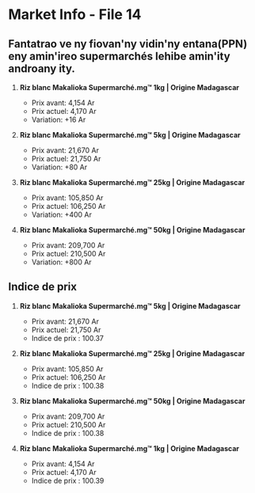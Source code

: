 # Market Info - File 14

## Fantatrao ve ny fiovan'ny vidin'ny entana(PPN) eny amin'ireo supermarchés lehibe amin'ity androany ity.

1. **Riz blanc Makalioka Supermarché.mg™ 1kg | Origine Madagascar**
   - Prix avant: 4,154 Ar
   - Prix actuel: 4,170 Ar
   - Variation: +16 Ar

2. **Riz blanc Makalioka Supermarché.mg™ 5kg | Origine Madagascar**
   - Prix avant: 21,670 Ar
   - Prix actuel: 21,750 Ar
   - Variation: +80 Ar

3. **Riz blanc Makalioka Supermarché.mg™ 25kg | Origine Madagascar**
   - Prix avant: 105,850 Ar
   - Prix actuel: 106,250 Ar
   - Variation: +400 Ar

4. **Riz blanc Makalioka Supermarché.mg™ 50kg | Origine Madagascar**
   - Prix avant: 209,700 Ar
   - Prix actuel: 210,500 Ar
   - Variation: +800 Ar



## Indice de prix

1. **Riz blanc Makalioka Supermarché.mg™ 5kg | Origine Madagascar**
   - Prix avant: 21,670 Ar
   - Prix actuel: 21,750 Ar
   - Indice de prix : 100.37

2. **Riz blanc Makalioka Supermarché.mg™ 25kg | Origine Madagascar**
   - Prix avant: 105,850 Ar
   - Prix actuel: 106,250 Ar
   - Indice de prix : 100.38

3. **Riz blanc Makalioka Supermarché.mg™ 50kg | Origine Madagascar**
   - Prix avant: 209,700 Ar
   - Prix actuel: 210,500 Ar
   - Indice de prix : 100.38

4. **Riz blanc Makalioka Supermarché.mg™ 1kg | Origine Madagascar**
   - Prix avant: 4,154 Ar
   - Prix actuel: 4,170 Ar
   - Indice de prix : 100.39

